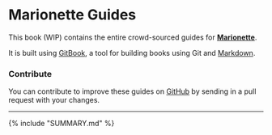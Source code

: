 # Marionette Guides

This book (WIP) contains the entire crowd-sourced guides for **[Marionette][marionette]**.

It is built using [GitBook][gitbook], a tool for building books using Git and [Markdown][markdown].


### Contribute

You can contribute to improve these guides on [GitHub][repo] by sending in a pull request with your changes. 

----

{% include "SUMMARY.md" %}

[marionette]:http://marionettejs.com/
[gitbook]: http://help.gitbook.com
[markdown]: http://help.gitbook.com/format/markdown.html
[repo]: https://github.com/marionettejs/guides